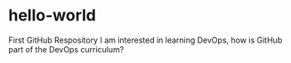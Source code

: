 # hello-world
First GitHub Respository
I am interested in learning DevOps, how is GitHub part of the DevOps curriculum?
